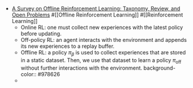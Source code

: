 - [A Survey on Offline Reinforcement Learning: Taxonomy, Review, and Open Problems](https://arxiv.org/pdf/2203.01387.pdf) #[[Offline Reinforcement Learning]] #[[Reinforcement Learning]]
	- Online RL: one must collect new experiences with the latest policy before updating.
	- Off-policy RL: an agent interacts with the environment and appends its new experiences to a replay buffer.
	- Offline RL: a policy $\pi_\beta$ is used to collect experiences that are stored in a static dataset. Then, we use that dataset to learn a policy $\pi_\mathrm{off}$ without further interactions with the environment.
	  background-color:: #978626
	-